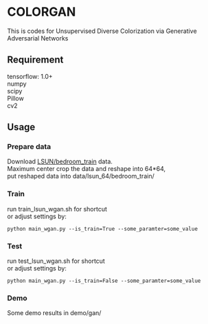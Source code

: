 # COLORGAN
This is codes for Unsupervised Diverse Colorization via Generative Adversarial Networks

## Requirement
tensorflow: 1.0+  
numpy  
scipy  
Pillow  
cv2  

## Usage
### Prepare data  
Download [LSUN/bedroom_train](http://lsun.cs.princeton.edu) data.  
Maximum center crop the data and reshape into 64*64,  
put reshaped data into data/lsun_64/bedroom_train/   
### Train  
run train_lsun_wgan.sh for shortcut  
or adjust settings by:
```
python main_wgan.py --is_train=True --some_paramter=some_value
```  
### Test  
run test_lsun_wgan.sh for shortcut  
or adjust settings by:
```
python main_wgan.py --is_train=False --some_paramter=some_value
```  
### Demo  
Some demo results in demo/gan/

